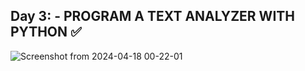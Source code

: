 ## Day 3: - PROGRAM A TEXT ANALYZER WITH PYTHON ✅
![Screenshot from 2024-04-18 00-22-01](https://github.com/Marouane-Elgoumiri/Python_Challenges/assets/96888594/5ebdfe1c-8744-43db-b6cf-6de4b6288249)
